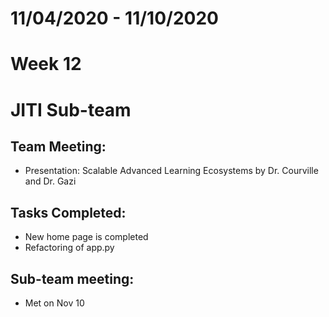 # 11/04/2020 - 11/10/2020
# Week 12
# JITI Sub-team

## Team Meeting:
  - Presentation: Scalable Advanced Learning Ecosystems by Dr. Courville and Dr. Gazi

## Tasks Completed:
  - New home page is completed
  - Refactoring of app.py
  
## Sub-team meeting:
  -  Met on Nov 10
